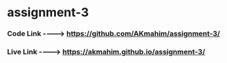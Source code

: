 # assignment-3

### Code Link ----> https://github.com/AKmahim/assignment-3/
### Live Link ----> https://akmahim.github.io/assignment-3/
